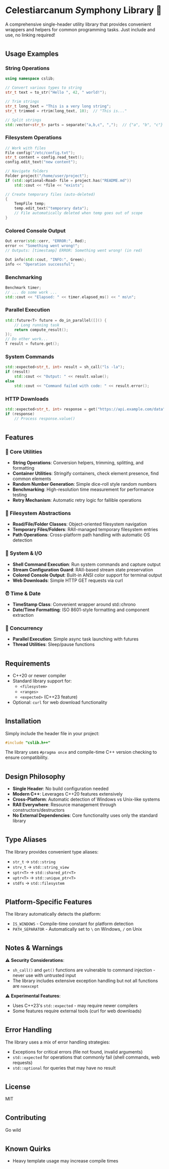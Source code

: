 # <b><i>C</i></b>elestiarcanum <b><i>S</i></b>ymphony Library 🧌
A comprehensive single-header utility library that provides convenient wrappers and helpers for common programming tasks. Just include and use, no linking required!

#
## Usage Examples

### String Operations
```cpp
using namespace cslib;

// Convert various types to string
str_t text = to_str("Hello ", 42, " world!");

// Trim strings
str_t long_text = "This is a very long string";
str_t trimmed = rtrim(long_text, 10);  // "This is..."

// Split strings
std::vector<str_t> parts = separate("a,b,c", ",");  // {"a", "b", "c"}
```

### Filesystem Operations
```cpp
// Work with files
File config("/etc/config.txt");
str_t content = config.read_text();
config.edit_text("new content");

// Navigate folders
Folder project("/home/user/project");
if (std::optional<Road> file = project.has("README.md"))
    std::cout << *file << "exists";

// Create temporary files (auto-deleted)
{
    TempFile temp;
    temp.edit_text("temporary data");
    // File automatically deleted when temp goes out of scope
}
```

### Colored Console Output
```cpp
Out error(std::cerr, "ERROR:", Red);
error << "Something went wrong!";
// Outputs: [timestamp] ERROR: Something went wrong! (in red)

Out info(std::cout, "INFO:", Green);
info << "Operation successful";
```

### Benchmarking
```cpp
Benchmark timer;
// ... do some work ...
std::cout << "Elapsed: " << timer.elapsed_ms() << " ms\n";
```

### Parallel Execution
```cpp
std::future<T> future = do_in_parallel([]() {
    // Long running task
    return compute_result();
});
// Do other work...
T result = future.get();
```

### System Commands
```cpp
std::expected<str_t, int> result = sh_call("ls -la");
if (result)
    std::cout << "Output: " << result.value();
else
    std::cout << "Command failed with code: " << result.error();
```

### HTTP Downloads
```cpp
std::expected<str_t, int> response = get("https://api.example.com/data");
if (response)
    // Process response.value()
```

#
## Features
### 🎯 Core Utilities
- **String Operations**: Conversion helpers, trimming, splitting, and formatting
- **Container Utilities**: Stringify containers, check element presence, find common elements
- **Random Number Generation**: Simple dice-roll style random numbers
- **Benchmarking**: High-resolution time measurement for performance testing
- **Retry Mechanism**: Automatic retry logic for fallible operations
### 📁 Filesystem Abstractions
- **Road/File/Folder Classes**: Object-oriented filesystem navigation
- **Temporary Files/Folders**: RAII-managed temporary filesystem entries
- **Path Operations**: Cross-platform path handling with automatic OS detection
### 🔧 System & I/O
- **Shell Command Execution**: Run system commands and capture output
- **Stream Configuration Guard**: RAII-based stream state preservation
- **Colored Console Output**: Built-in ANSI color support for terminal output
- **Web Downloads**: Simple HTTP GET requests via curl
### ⏰ Time & Date
- **TimeStamp Class**: Convenient wrapper around std::chrono
- **Date/Time Formatting**: ISO 8601-style formatting and component extraction
### 🚀 Concurrency
- **Parallel Execution**: Simple async task launching with futures
- **Thread Utilities**: Sleep/pause functions

#
## Requirements
- C++20 or newer compiler
- Standard library support for:
  - `<filesystem>`
  - `<ranges>`
  - `<expected>` (C++23 feature)
- Optional: `curl` for web download functionality

#
## Installation
Simply include the header file in your project:
```cpp
#include "cslib.h++"
```
The library uses `#pragma once` and compile-time C++ version checking to ensure compatibility.


#
## Design Philosophy
- **Single Header**: No build configuration needed
- **Modern C++**: Leverages C++20 features extensively
- **Cross-Platform**: Automatic detection of Windows vs Unix-like systems
- **RAII Everywhere**: Resource management through constructors/destructors
- **No External Dependencies**: Core functionality uses only the standard library

#
## Type Aliases

The library provides convenient type aliases:
- `str_t` → `std::string`
- `strv_t` → `std::string_view`
- `sptr<T>` → `std::shared_ptr<T>`
- `uptr<T>` → `std::unique_ptr<T>`
- `stdfs` → `std::filesystem`

#
## Platform-Specific Features
The library automatically detects the platform:
- `IS_WINDOWS` - Compile-time constant for platform detection
- `PATH_SEPARATOR` - Automatically set to `\` on Windows, `/` on Unix

#
## Notes & Warnings
⚠️ **Security Considerations**:
- `sh_call()` and `get()` functions are vulnerable to command injection - never use with untrusted input
- The library includes extensive exception handling but not all functions are `noexcept`

⚠️ **Experimental Features**:
- Uses C++23's `std::expected` - may require newer compilers
- Some features require external tools (curl for web downloads)

#
## Error Handling
The library uses a mix of error handling strategies:
- Exceptions for critical errors (file not found, invalid arguments)
- `std::expected` for operations that commonly fail (shell commands, web requests)
- `std::optional` for queries that may have no result

#
## License
MIT

#
## Contributing
Go wild

#
## Known Quirks
- Heavy template usage may increase compile times